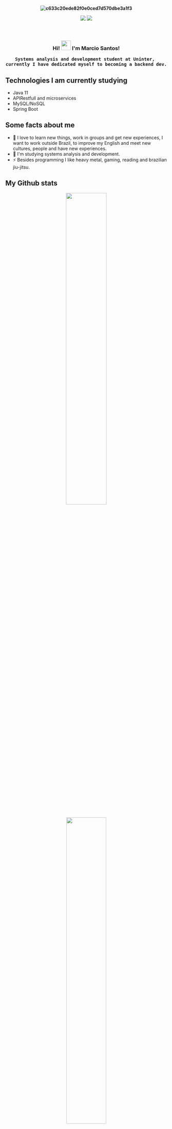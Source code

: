 <h4 align = "center">
  
  ![c633c20ede82f0e0ced7d570dbe3a1f3](https://user-images.githubusercontent.com/70382532/138322189-2db8df52-9dcb-40a0-88a8-c365466bd33d.gif)
  
  <a href="https://www.linkedin.com/in/marcio-pereira-dos-santos-a76972220/"><img src="https://img.shields.io/badge/LinkedIn-0077B5?style=for-the-badge&logo=linkedin&logoColor=white" /></a>
  <a href="mailto:marciosantosdeveloper@gmail.com"><img src="https://img.shields.io/badge/Gmail-D14836?style=for-the-badge&logo=gmail&logoColor=white" /></a>
  
</h4>

<h3 align = "center"><br>
  
Hi! <img src="https://raw.githubusercontent.com/kaueMarques/kaueMarques/master/hi.gif" width="30px" height="30px"> I'm Marcio Santos!
  
```
Systems analysis and development student at Uninter, 
currently I have dedicated myself to becoming a backend dev.
```
  
## Technologies I am currently studying
- Java 11
- APIRestfull and microservices
- MySQL/NoSQL
- Spring Boot
  
## Some facts about me
- 🔭 I love to learn new things, work in groups and get new experiences, I want to work outside Brazil, to improve my English and meet new cultures, people and have new experiences.
- 🌱 I'm studying systems analysis and development. 
- ⚡ Besides programming I like heavy metal, gaming, reading and brazilian jiu-jitsu. 

## My Github stats
<div align="center" >
  <a href="https://github.com/usernamemarcio">
  <img width="49.9%" src="https://github-readme-stats.vercel.app/api?username=usernamemarcio&show_icons=true&theme=dark&include_all_commits=true&count_private=true"/>
  <img width="49.5%" src="https://github-readme-stats.vercel.app/api/top-langs/?username=usernamemarcio&layout=compact&langs_count=7&theme=dark"/>
</div>
  
<h3>Thanks for visiting my profile! 👋</h3>

![giphy (1)](https://user-images.githubusercontent.com/80237531/167498517-f8b83481-bcef-4d8c-8495-630802020681.gif)

